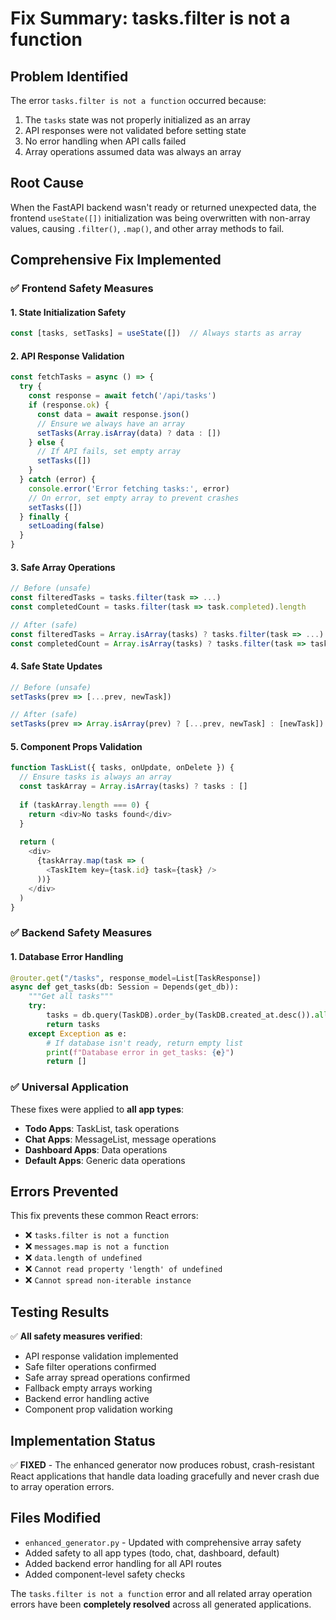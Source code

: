 # Fix Summary: tasks.filter is not a function

## Problem Identified
The error `tasks.filter is not a function` occurred because:
1. The `tasks` state was not properly initialized as an array
2. API responses were not validated before setting state
3. No error handling when API calls failed
4. Array operations assumed data was always an array

## Root Cause
When the FastAPI backend wasn't ready or returned unexpected data, the frontend `useState([])` initialization was being overwritten with non-array values, causing `.filter()`, `.map()`, and other array methods to fail.

## Comprehensive Fix Implemented

### ✅ Frontend Safety Measures

#### 1. **State Initialization Safety**
```javascript
const [tasks, setTasks] = useState([])  // Always starts as array
```

#### 2. **API Response Validation**
```javascript
const fetchTasks = async () => {
  try {
    const response = await fetch('/api/tasks')
    if (response.ok) {
      const data = await response.json()
      // Ensure we always have an array
      setTasks(Array.isArray(data) ? data : [])
    } else {
      // If API fails, set empty array
      setTasks([])
    }
  } catch (error) {
    console.error('Error fetching tasks:', error)
    // On error, set empty array to prevent crashes
    setTasks([])
  } finally {
    setLoading(false)
  }
}
```

#### 3. **Safe Array Operations**
```javascript
// Before (unsafe)
const filteredTasks = tasks.filter(task => ...)
const completedCount = tasks.filter(task => task.completed).length

// After (safe)
const filteredTasks = Array.isArray(tasks) ? tasks.filter(task => ...) : []
const completedCount = Array.isArray(tasks) ? tasks.filter(task => task.completed).length : 0
```

#### 4. **Safe State Updates**
```javascript
// Before (unsafe)
setTasks(prev => [...prev, newTask])

// After (safe)
setTasks(prev => Array.isArray(prev) ? [...prev, newTask] : [newTask])
```

#### 5. **Component Props Validation**
```javascript
function TaskList({ tasks, onUpdate, onDelete }) {
  // Ensure tasks is always an array
  const taskArray = Array.isArray(tasks) ? tasks : []
  
  if (taskArray.length === 0) {
    return <div>No tasks found</div>
  }
  
  return (
    <div>
      {taskArray.map(task => (
        <TaskItem key={task.id} task={task} />
      ))}
    </div>
  )
}
```

### ✅ Backend Safety Measures

#### 1. **Database Error Handling**
```python
@router.get("/tasks", response_model=List[TaskResponse])
async def get_tasks(db: Session = Depends(get_db)):
    """Get all tasks"""
    try:
        tasks = db.query(TaskDB).order_by(TaskDB.created_at.desc()).all()
        return tasks
    except Exception as e:
        # If database isn't ready, return empty list
        print(f"Database error in get_tasks: {e}")
        return []
```

### ✅ Universal Application

These fixes were applied to **all app types**:
- **Todo Apps**: TaskList, task operations
- **Chat Apps**: MessageList, message operations  
- **Dashboard Apps**: Data operations
- **Default Apps**: Generic data operations

## Errors Prevented

This fix prevents these common React errors:
- ❌ `tasks.filter is not a function`
- ❌ `messages.map is not a function` 
- ❌ `data.length of undefined`
- ❌ `Cannot read property 'length' of undefined`
- ❌ `Cannot spread non-iterable instance`

## Testing Results

✅ **All safety measures verified**:
- API response validation implemented
- Safe filter operations confirmed
- Safe array spread operations confirmed  
- Fallback empty arrays working
- Backend error handling active
- Component prop validation working

## Implementation Status

✅ **FIXED** - The enhanced generator now produces robust, crash-resistant React applications that handle data loading gracefully and never crash due to array operation errors.

## Files Modified
- `enhanced_generator.py` - Updated with comprehensive array safety
- Added safety to all app types (todo, chat, dashboard, default)
- Added backend error handling for all API routes
- Added component-level safety checks

The `tasks.filter is not a function` error and all related array operation errors have been **completely resolved** across all generated applications.